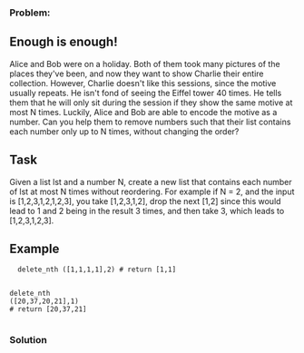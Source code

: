 ### Problem:
<h2 id="enough-is-enough">Enough is enough!</h2>
<p>Alice and Bob were on a holiday. Both of them took many pictures of the places they&apos;ve been, and now they want to show Charlie their entire collection. However, Charlie doesn&apos;t like this sessions, since the motive usually repeats. He isn&apos;t fond of seeing the Eiffel tower 40 times. He tells them that he will only sit during the session if they show the same motive at most N times. Luckily, Alice and Bob are able to encode the motive as a number. Can you help them to remove numbers such that their list contains each number only up to N times, without changing the order?</p>
<h2 id="task">Task</h2>
<p>Given a list lst and a number N, create a new list that contains each number of lst at most N times without reordering. For example if N = 2, and the input is [1,2,3,1,2,1,2,3], you take [1,2,3,1,2], drop the next [1,2] since this would lead to 1 and 2 being in the result 3 times, and then take 3, which leads to [1,2,3,1,2,3].</p>
<h2 id="example">Example</h2>
<pre><code class="language-python">  delete_nth ([<span class="hljs-number">1</span>,<span class="hljs-number">1</span>,<span class="hljs-number">1</span>,<span class="hljs-number">1</span>],<span class="hljs-number">2</span>) <span class="hljs-comment"># return [1,1]</span>

  delete_nth ([<span class="hljs-number">20</span>,<span class="hljs-number">37</span>,<span class="hljs-number">20</span>,<span class="hljs-number">21</span>],<span class="hljs-number">1</span>) <span class="hljs-comment"># return [20,37,21]</span></code></pre>
<pre style="display: none;"><code class="language-ruby">  delete_nth ([<span class="hljs-number">1</span>,<span class="hljs-number">1</span>,<span class="hljs-number">1</span>,<span class="hljs-number">1</span>],<span class="hljs-number">2</span>) <span class="hljs-comment"># return [1,1]</span>

  delete_nth ([<span class="hljs-number">20</span>,<span class="hljs-number">37</span>,<span class="hljs-number">20</span>,<span class="hljs-number">21</span>],<span class="hljs-number">1</span>) <span class="hljs-comment"># return [20,37,21]</span></code></pre>
<pre style="display: none;"><code class="language-javascript">  deleteNth ([<span class="hljs-number">1</span>,<span class="hljs-number">1</span>,<span class="hljs-number">1</span>,<span class="hljs-number">1</span>],<span class="hljs-number">2</span>) <span class="hljs-comment">// return [1,1]</span>

  deleteNth ([<span class="hljs-number">20</span>,<span class="hljs-number">37</span>,<span class="hljs-number">20</span>,<span class="hljs-number">21</span>],<span class="hljs-number">1</span>) <span class="hljs-comment">// return [20,37,21]</span></code></pre>
<pre style="display: none;"><code class="language-haskell"><span class="hljs-title">deleteNth</span> [<span class="hljs-number">20</span>,<span class="hljs-number">37</span>,<span class="hljs-number">20</span>,<span class="hljs-number">21</span>]       <span class="hljs-number">1</span> `shouldBe` [<span class="hljs-number">20</span>,<span class="hljs-number">37</span>,<span class="hljs-number">21</span>]
<span class="hljs-title">deleteNth</span> [<span class="hljs-number">1</span>,<span class="hljs-number">1</span>,<span class="hljs-number">3</span>,<span class="hljs-number">3</span>,<span class="hljs-number">7</span>,<span class="hljs-number">2</span>,<span class="hljs-number">2</span>,<span class="hljs-number">2</span>,<span class="hljs-number">2</span>] <span class="hljs-number">3</span> `shouldBe` [<span class="hljs-number">1</span>, <span class="hljs-number">1</span>, <span class="hljs-number">3</span>, <span class="hljs-number">3</span>, <span class="hljs-number">7</span>, <span class="hljs-number">2</span>, <span class="hljs-number">2</span>, <span class="hljs-number">2</span>]</code></pre>
<pre style="display: none;"><code class="language-csharp">Kata.DeleteNth (<span class="hljs-keyword">new</span> <span class="hljs-keyword">int</span>[] {<span class="hljs-number">20</span>,<span class="hljs-number">37</span>,<span class="hljs-number">20</span>,<span class="hljs-number">21</span>}, <span class="hljs-number">1</span>) <span class="hljs-comment">// return [20,37,21]</span>
Kata.DeleteNth (<span class="hljs-keyword">new</span> <span class="hljs-keyword">int</span>[] {<span class="hljs-number">1</span>,<span class="hljs-number">1</span>,<span class="hljs-number">3</span>,<span class="hljs-number">3</span>,<span class="hljs-number">7</span>,<span class="hljs-number">2</span>,<span class="hljs-number">2</span>,<span class="hljs-number">2</span>,<span class="hljs-number">2</span>}, <span class="hljs-number">3</span>) <span class="hljs-comment">// return [1, 1, 3, 3, 7, 2, 2, 2]</span></code></pre>
<pre style="display: none;"><code class="language-java">EnoughIsEnough.deleteNth(<span class="hljs-keyword">new</span> <span class="hljs-keyword">int</span>[] {<span class="hljs-number">20</span>,<span class="hljs-number">37</span>,<span class="hljs-number">20</span>,<span class="hljs-number">21</span>}, <span class="hljs-number">1</span>) <span class="hljs-comment">// return [20,37,21]</span>
EnoughIsEnough.deleteNth(<span class="hljs-keyword">new</span> <span class="hljs-keyword">int</span>[] {<span class="hljs-number">1</span>,<span class="hljs-number">1</span>,<span class="hljs-number">3</span>,<span class="hljs-number">3</span>,<span class="hljs-number">7</span>,<span class="hljs-number">2</span>,<span class="hljs-number">2</span>,<span class="hljs-number">2</span>,<span class="hljs-number">2</span>}, <span class="hljs-number">3</span>) <span class="hljs-comment">// return [1, 1, 3, 3, 7, 2, 2, 2]</span></code></pre>
<pre style="display: none;"><code class="language-c++">deleteNth({<span class="hljs-number">20</span>,<span class="hljs-number">37</span>,<span class="hljs-number">20</span>,<span class="hljs-number">21</span>}, <span class="hljs-number">1</span>) <span class="hljs-comment">// return {20,37,21}</span>
deleteNth({<span class="hljs-number">1</span>,<span class="hljs-number">1</span>,<span class="hljs-number">3</span>,<span class="hljs-number">3</span>,<span class="hljs-number">7</span>,<span class="hljs-number">2</span>,<span class="hljs-number">2</span>,<span class="hljs-number">2</span>,<span class="hljs-number">2</span>}, <span class="hljs-number">3</span>) <span class="hljs-comment">// return {1, 1, 3, 3, 7, 2, 2, 2}</span></code></pre>
<pre style="display: none;"><code class="language-c">delete_nth(<span class="hljs-number">4</span>, {<span class="hljs-number">1</span>, <span class="hljs-number">1</span>, <span class="hljs-number">1</span>, <span class="hljs-number">1</span>}, <span class="hljs-number">2</span>, *p)     <span class="hljs-comment">// returns {1, 1}, 2</span>
delete_nth(<span class="hljs-number">4</span>, {<span class="hljs-number">20</span>, <span class="hljs-number">37</span>, <span class="hljs-number">20</span>, <span class="hljs-number">21</span>}, <span class="hljs-number">1</span>, *p) <span class="hljs-comment">// returns {20, 37, 21}, 3</span></code></pre>

### Solution